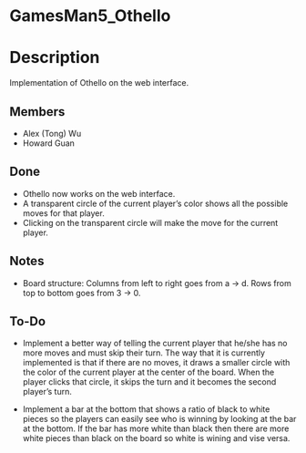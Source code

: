 GamesMan5\_Othello
==================

Description
===========

Implementation of Othello on the web interface.

Members
-------

-   Alex (Tong) Wu
-   Howard Guan

Done
----

-   Othello now works on the web interface.
-   A transparent circle of the current player’s color shows all the possible moves for that player.
-   Clicking on the transparent circle will make the move for the current player.

Notes
-----

-   Board structure: Columns from left to right goes from a -&gt; d. Rows from top to bottom goes from 3 -&gt; 0.

To-Do
-----

-   Implement a better way of telling the current player that he/she has no more moves and must skip their turn. The way that it is currently implemented is that if there are no moves, it draws a smaller circle with the color of the current player at the center of the board. When the player clicks that circle, it skips the turn and it becomes the second player’s turn.

<!-- -->

-   Implement a bar at the bottom that shows a ratio of black to white pieces so the players can easily see who is winning by looking at the bar at the bottom. If the bar has more white than black then there are more white pieces than black on the board so white is wining and vise versa.

